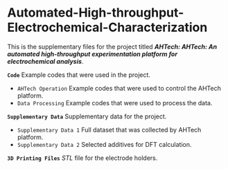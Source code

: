 # Automated-High-throughput-Electrochemical-Characterization

This is the supplementary files for the project titled ***AHTech: AHTech: An automated high-throughput experimentation platform for electrochemical analysis***. 

**`Code`** Example codes that were used in the project.

- `AHTech Operation` Example codes that were used to control the AHTech platform.
- `Data Processing` Example codes that were used to process the data.

**`Supplementary Data`** Supplementary data for the project.

- `Supplementary Data 1` Full dataset that was collected by AHTech platform.
- `Supplementary Data 2` Selected additives for DFT calculation.

**`3D Printing Files`** *STL* file for the electrode holders.

